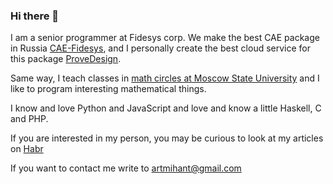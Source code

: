 ### Hi there 👋

I am a senior programmer at Fidesys corp. We make the best CAE package in Russia [CAE-Fidesys](https://cae-fidesys.com/), and I personally create the best cloud service for this package [ProveDesign](https://prove.design).

Same way, I teach classes in [math circles at Moscow State University](http://mmmf.msu.ru/) and I like to program interesting mathematical things.

I know and love Python and JavaScript and love and know a little Haskell, C and PHP.

If you are interested in my person, you may be curious to look at my articles on [Habr](https://habr.com/ru/users/celen/posts/)

If you want to contact me write to [artmihant@gmail.com](mailto:artmihant@gmail.com)


